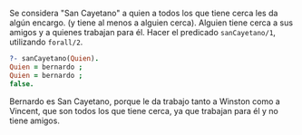 Se considera "San Cayetano" a quien a todos los que tiene cerca les da algún encargo. (y tiene al menos a alguien cerca).
Alguien tiene cerca a sus amigos y a quienes trabajan para él. 
Hacer el predicado `sanCayetano/1`, utilizando `forall/2`.

``` prolog
?- sanCayetano(Quien).
Quien = bernardo ;
Quien = bernardo ;
false.
```

Bernardo es San Cayetano, porque le da trabajo tanto a Winston como a Vincent, que son todos los que tiene cerca, ya que trabajan para él y no tiene amigos.